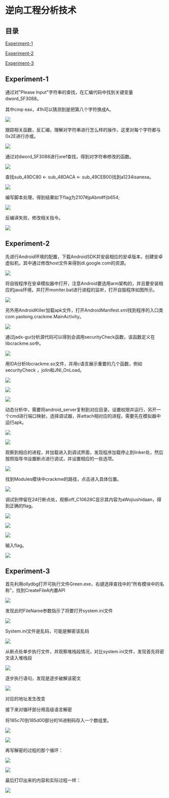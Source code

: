 

# 逆向工程分析技术

## 目录

[Experiment-1](##Experiment-1)

[Experiment-2](##Experiment-2)

[Experiment-3](##Experiment-3)


## Experiment-1
通过对"Please Input"字符串的查找，在汇编代码中找到关键变量dword_5F3088。

其中cmp eax，41h可以猜测到是把第八个字符换成A。

![](./media/ef091366677de70c995425e2d97220ba.png)

跟踪相关函数，反汇编，理解对字符串进行怎么样的操作，这里对每个字符都与0x2E进行亦或。

![](./media/cda7c9a41a32c448b57fd065b6586feb.png)

通过对dword_5F3088进行xref查找，得到对字符串修改的函数。

![](./media/0ee8ebc41e3c2d0ed36b94bc92143673.png)

查找sub_49DC80 \<- sub_48DACA \<- sub_49CEB0()找到a1234isanexa。

![](./media/cd1960cffd1a3923c4aa2e79103045d0.png)

编写脚本处理，得到结果如下flag为2107\#jpAbm\#f{b654;

![](./media/347615d0a370c9c351b655c25d2bb7c8.png)

反编译失败，修改相关指令。

![](./media/162ce8b6e3e193dd503c6dd573f7e0be.png)

## Experiment-2

先进行Android环境的配置，下载AndroidSDK并安装相应的安卓版本，创建安卓虚拟机，其中通过修改host文件来得到dl.google.com的资源。

![](media/29cc131da02571478a12e4e55782a603.png)

将自毁程序在安卓模拟器中打开，注意Android要选用arm架构的，并且要安装相应的java环境，并打开moniter.bat进行进程的监听，打开自毁程序如图所示。

![](./media/a65b1d54251b7044fd968489b87b7c76.png)

另外用AndroidKiller加载apk文件，打开AndroidManifest.xml找到程序的入口类com.yaotong.crackme.MainActivity。

![](./media/421a95cd2e401d5c7c5370fa6eed46e7.png)

通过jadx-gui分析源代码可以得到会调用securityCheck函数，该函数定义在libcrackme.so中。

![](./media/b7eabd384e52f29a10c63112a224d271.png)

用IDA分析libcrackme.so文件，并用c语言展示重要的几个函数，例如securityCheck ，jolin和JNI_OnLoad。

![](./media/dbd597b885582b2f8def85dec2a8bc3c.png)

![](./media/50e3d721a5a25c00f8aae6d2bfd054fb.png)

![](./media/6987faf1ff2d92511ee3862c9459abba.png)

动态分析中，需要将android_server复制到对应目录，设置权限并运行，另开一个cmd进行端口映射，选择调试器，并attach相对应的进程，需要先在模拟器中运行apk。

![](./media/e102b53c65e001b70d8012dcf936725c.png)

![](./media/95d18df402e16fa9dbdd9b1acd7c6795.png)

观察到相应的进程，并加载进入到调试界面，发现程序加载停止到linker处，然后按照指导书设置断点进行调试，并设置相应的一些选项。

![](./media/e6b6fc508642074461ae4446501c22d7.png)

找到Modules模块中crackme的路径，点击进入具体位置。

![](./media/183f688e8af2a40d45ecf79854ed561c.png)

调试到停留在24行断点处，观察off_C10628C显示其内容为aWojiushidaan，得到正确的flag。

![](./media/1dff921d94b89b23fb1d33fe1da2f439.png)

![](./media/835f4ade088eff12d565ab47dab3efda.png)

![](./media/ae1b69985e981e5f36533f3b3990f268.png)

输入flag。

![](./media/273e57c868741ffd25e0715dc8236830.png)
## Experiment-3
首先利用ollydbg打开可执行文件Green.exe，右键选择查找中的“所有模块中的名称”，找到CreateFileA内置API

![](./media/ba16b6e5983ced622f530382cfc2769b.png)

发现此时FileName参数指示了将要打开system.ini文件

![](./media/e4904296e95c8f4450225bf110920075.png)

System.ini文件是乱码，可能是解密该乱码

![](./media/f305929b8b5f7bb3f0b481c559f308a0.png)

从断点处单步执行文件，并观察堆栈段情况，对比system.ini文件，发现首先将密文读入堆栈段

![](./media/c57d5c9344628d5cd3f953b2dd146e0a.png)

逐步执行语句，发现是逐步破解该密文

![](./media/d995f38b983471ba77d00012f903f8be.png)

对应的地址发生改变

接下来对循环部分用高级语言解密

将185c70到185d00部分的16进制码存入一个数组里。

![](./media/84101aac777551f4fc95b4e69ea12b05.png)

![](./media/15885b43c2fa41cdec5482843bcdc9f5.png)

再写解密的过程的那个循环：

![](./media/17d0451f9c4613a48ab081cf11ce1ab9.png)

![](./media/7982ff21c44ba342b5d95abbe72ad389.png)

最后打印出来的内容和实际过程一样：

![](./media/98762f742a60c63a9a5e5264915b1ba7.png)
